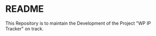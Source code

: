 # README #

This Repository is to maintain the Development of the Project "WP IP Tracker" on track.


